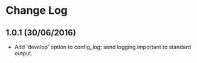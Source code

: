 # Change Log

## 1.0.1 (30/06/2016)
* Add 'develop' option to config_log: send logging.important to standard output.
